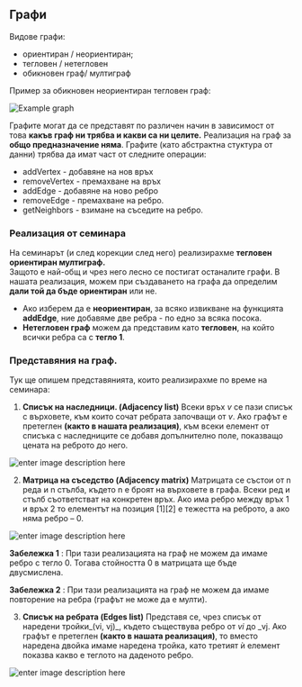 

##  Графи
Видове графи:

-   ориентиран / неориентиран;
-   тегловен / нетегловен
-   обикновен граф/ мултиграф 

Пример за обикновен неориентиран тегловен граф:

![Example graph](https://i.ibb.co/WtG5SVK/ea2UI.png)

Графите могат да се представят по различен начин в зависимост от това **какъв граф ни трябва и какви са ни целите.**
Реализация на граф за **общо предназначение няма**.
Графите (като абстрактна стуктура от данни) трябва да имат част от следните операции:

 - addVertex - добавяне на нов връх
 - removeVertex - премахване на връх
 - addEdge - добавяне на ново ребро
 - removeEdge - премахване на ребро.
 - getNeighbors -  взимане на съседите на ребро.
###  Реализация от семинара
На семинарът (и след корекции след него)
реализирахме **тегловен ориентиран мултиграф.**  
Защото е най-общ и чрез него лесно се постигат останалите графи.
В нашата реализация, можем при създаването на графа да определим **дали той да бъде ориентиран** или не.
 - Ако изберем да е **неориентиран**, за всяко извикване на функцията  **addEdge**, ние добавяме две ребра - по едно за всяка посока.
 - **Нетегловен граф** можем да представим като **тегловен**, на който всички ребра са с **тегло 1**.

###  Представяния на граф.
Тук ще опишем представянията, които реализирахме по време на семинара:
 1. **Списък на наследници. (Adjacency list)**
Всеки връх _v_ се пази списък с върховете, към които сочат ребрата започващи от _v_.  Ако графът е претеглен **(както в нашата реализация)**, към всеки елемент от списъка с наследниците се добавя допълнително поле, показващо цената на реброто до него.

![enter image description here](https://i.ibb.co/93vYKj4/gr1.jpg)


2. **Матрица на съседство (Adjacency matrix)**
Матрицата се състои от n реда и n стълба, където n е броят на върховете в графа. Всеки ред и стълб съответстват на конкретен връх. Ако има ребро между връх 1 и връх 2 то елементът на позиция [1][2] е тежестта на реброто, а ако няма ребро – 0.

![enter image description here](https://i.ibb.co/C5hGm4q/graph-representations3.png)


 **Забележка 1** : При тази реализацията на граф не можем да имаме ребро с тегло 0. Тогава стойността 0 в матрицата ще бъде двусмислена.
 
 **Забележка 2** : При тази реализацията на граф не можем да имаме повторение на ребра (графът не може да е мулти).


  3. **Списък на ребрата (Edges list)**
 Представя се, чрез списък от наредени тройки_(vi, vj)_, където съществува ребро от _vi_ до _vj. Ако графът е претеглен **(както в нашата реализация)**, то вместо наредена двойка имаме наредена тройка, като третият ѝ елемент показва какво е теглото на даденото ребро.
 
 ![enter image description here](https://i.ibb.co/BLGvDLd/unnamed.jpg)
